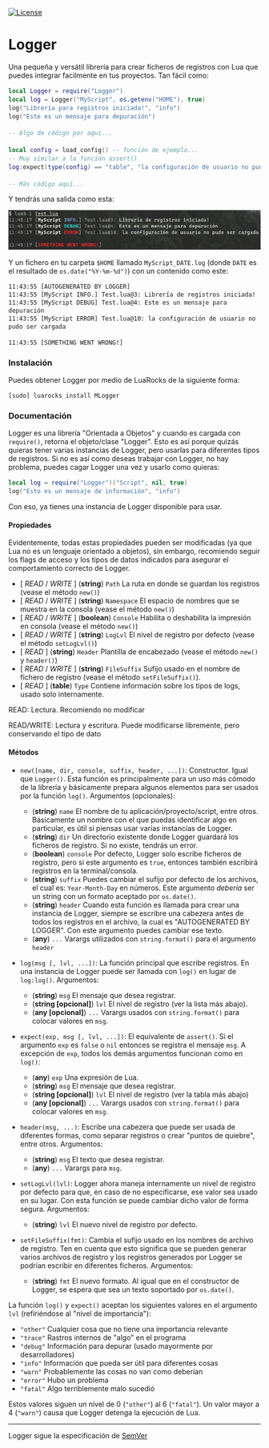 [![License][LicenseBadge]][licenseURL]

# Logger

Una pequeña y versátil librería para crear ficheros de registros con Lua que puedes integrar facilmente en tus proyectos.
Tan fácil como:

```lua
local Logger = require("Logger")
local log = Logger("MyScript", os.getenv("HOME"), true)
log("Librería para registros iniciada!", "info")
log("Este es un mensaje para depuración")

-- Algo de código por aquí...

local config = load_config() -- función de ejemplo...
-- Muy similar a la función assert()
log:expect(type(config) == "table", "la configuración de usuario no pudo ser cargada")

-- Más código aquí...
```

Y tendrás una salida como esta:

![Capture 1](capture_es.png)

Y un fichero en tu carpeta `$HOME` llamado `MyScript_DATE.log` (donde `DATE` es el resultado de `os.date("%Y-%m-%d")`) con un contenido como este:

```
11:43:55 [AUTOGENERATED BY LOGGER]
11:43:55 [MyScript INFO.] Test.lua@3: Librería de registros iniciada!
11:43:55 [MyScript DEBUG] Test.lua@4: Este es un mensaje para depuración
11:43:55 [MyScript ERROR] Test.lua@10: la configuración de usuario no pudo ser cargada

11:43:55 [SOMETHING WENT WRONG!]
```

### Instalación

Puedes obtener Logger por medio de LuaRocks de la siguiente forma:

```
[sudo] luarocks install MLogger
```

### Documentación

Logger es una librería "Orientada a Objetos" y cuando es cargada con `require()`, retorna el objeto/clase "Logger". Esto es así porque quizás quieras tener varias instancias de Logger, pero usarlas para diferentes tipos de registros. Si no es así como deseas trabajar con Logger, no hay problema, puedes cagar Logger una vez y usarlo como quieras:

```lua
local log = require("Logger")("Script", nil, true)
log("Esto es un mensaje de información", "info")
```

Con eso, ya tienes una instancia de Logger disponible para usar.

#### Propiedades

Evidentemente, todas estas propiedades pueden ser modificadas (ya que Lua no es un lenguaje orientado a objetos), sin embargo, recomiendo seguir los flags de acceso y los tipos de datos indicados para asegurar el comportamiento correcto de Logger.

 * \[ _READ_ / _WRITE_ \] (__string__) `Path` La ruta en donde se guardan los registros (vease el método `new()`)
 * \[ _READ_ / _WRITE_ \] (__string__) `Namespace` El espacio de nombres que se muestra en la consola (vease el método `new()`)
 * \[ _READ_ / _WRITE_ \] (__boolean__) `Console` Habilita o deshabilita la impresión en consola (vease el método `new()`)
 * \[ _READ_ / _WRITE_ \] (__string__) `LogLvl` El nivel de registro por defecto (vease el método `setLogLvl()`)
 * \[ _READ_ \] (__string__) `Header` Plantilla de encabezado (vease el método `new()` y `header()`)
 * \[ _READ_ / _WRITE_ \] (__string__) `FileSuffix` Sufijo usado en el nombre de fichero de registro (vease el método `setFileSuffix()`).
 * \[ _READ_ \] (__table__) `Type` Contiene información sobre los tipos de logs, usado solo internamente.

READ: Lectura. Recomiendo no modificar

READ/WRITE: Lectura y escritura. Puede modificarse libremente, pero conservando el tipo de dato

#### Métodos

  * `new([name, dir, console, suffix, header, ...])`: Constructor. Igual que `Logger()`. Esta función es principalmente para un uso más cómodo de la librería y básicamente prepara algunos elementos para ser usados por la función `log()`. Argumentos (opcionales):
    * (__string__) `name` El nombre de tu aplicación/proyecto/script, entre otros. Básicamente un nombre con el que puedas identificar algo en particular, es útil si piensas usar varias instancias de Logger.
    * (__string__) `dir` Un directorio existente donde Logger guardará los ficheros de registro. Si no existe, tendrás un error.
    * (__boolean__) `console` Por defecto, Logger solo escribe ficheros de registro, pero si este argumento es `true`, entonces también escribirá registros en la terminal/consola.
    * (__string__) `suffix` Puedes cambiar el sufijo por defecto de los archivos, el cual es: `Year-Month-Day` en números. Este argumento _debería_ ser un string con un formato aceptado por `os.date()`.
    * (__string__) `header` Cuando esta función es llamada para crear una instancia de Logger, siempre se escribre una cabezera antes de todos los registros en el archivo, la cual es "AUTOGENERATED BY LOGGER". Con este argumento puedes cambiar ese texto.
    * (__any__) `...` Varargs utilizados con `string.format()` para el argumento `header`

  * `log(msg [, lvl, ...])`: La función principal que escribe registros. En una instancia de Logger puede ser llamada con `log()` en lugar de `log:log()`. Argumentos:
    * (__string__) `msg` El mensaje que desea registrar.
    * (__string [opcional]__) `lvl` El nivel de registro (ver la lista más abajo).
    * (__any [opcional]__) `...` Varargs usados con `string.format()` para colocar valores en `msg`.

  * `expect(exp, msg [, lvl, ...])`: El equivalente de `assert()`. Si el argumento `exp` es `false` o `nil` entonces se registra el mensaje `msg`. A excepción de `exp`, todos los demás argumentos funcionan como en `log()`:
    * (__any__) `exp` Una expresión de Lua.
    * (__string__) `msg` El mensaje que desea registrar.
    * (__string [opcional]__) `lvl` El nivel de registro (ver la tabla más abajo)
    * (__any [opcional]__) `...` Varargs usados con `string.format()` para colocar valores en `msg`.

  * `header(msg, ...)`: Escribe una cabezera que puede ser usada de diferentes formas, como separar registros o crear "puntos de quiebre", entre otros. Argumentos:
    * (__string__) `msg` El texto que desea registrar.
    * (__any__) `...` Varargs para `msg`.

  * `setLogLvl(lvl)`: Logger ahora maneja internamente un nivel de registro por defecto para que, en caso de no especificarse, ese valor sea usado en su lugar. Con esta función se puede cambiar dicho valor de forma segura.
  Argumentos:
    * (__string__) `lvl` El nuevo nivel de registro por defecto.

  * `setFileSuffix(fmt)`: Cambia el sufijo usado en los nombres de archivo de registro. Ten en cuenta que esto significa que se pueden generar varios archivos de registro y los registros generados por Logger se podrían escribir en diferentes ficheros. Argumentos:
    * (__string__) `fmt` El nuevo formato. Al igual que en el constructor de Logger, se espera que sea un texto soportado por `os.date()`.

La función `log()` y `expect()` aceptan los siguientes valores en el argumento `lvl` (refiriéndose al "nivel de importancia"):

  * `"other"` Cualquier cosa que no tiene una importancia relevante
  * `"trace"` Rastros internos de "algo" en el programa
  * `"debug"` Información para depurar (usado mayormente por desarrolladores)
  * `"info"`  Información que pueda ser útil para diferentes cosas
  * `"warn"`  Probablemente las cosas no van como deberían
  * `"error"` Hubo un problema
  * `"fatal"` Algo terriblemente malo sucedió

Estos valores siguen un nivel de 0 (`"other"`) al 6 (`"fatal"`).
Un valor mayor a 4 (`"warn"`) causa que Logger detenga la ejecución de Lua.

---

Logger sigue la especificación de [SemVer](https://semver.org/)

[LicenseBadge]: https://img.shields.io/badge/Licencia-Zlib-brightgreen?style=for-the-badge
[LicenseURL]: https://opensource.org/licenses/Zlib
